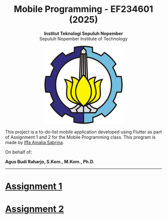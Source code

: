 <div align="center">
  <h1>Mobile Programming - EF234601 (2025)</h1>
</div>

<p align="center">
  <b>Institut Teknologi Sepuluh Nopember</b><br>
  Sepuluh Nopember Institute of Technology
</p>

<p align="center">
  <img src="img/Badge_ITS.png" width="50%">
</p>

<p>This project is a to-do-list mobile application developed using Flutter as part of Assignment 1 and 2 for the Mobile Programming class. This program is made by <a href="https://github.com/aleahfaa">Iffa Amalia Sabrina</a>.</p>

On behalf of:

**Agus Budi Raharjo, S.Kom., M.Kom., Ph.D.**

---

# [Assignment 1](Assignment-1.md)
# [Assignment 2](Assignment-2.md)